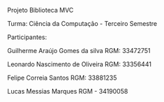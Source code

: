 Projeto Biblioteca MVC

Turma: Ciência da Computação - Terceiro Semestre

Participantes:

Guilherme Araújo Gomes da silva 
RGM: 33472751

Leonardo Nascimento de Oliveira
RGM: 33356441

Felipe Correia Santos 
RGM: 33881235

Lucas Messias Marques 
RGM - 34190058
